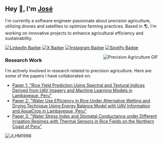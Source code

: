 <h2>Hey 👋, I'm <a href="https://www.linkedin.com/in/jlhm98/">José</a></h2>
<p>I'm currently a software engineer passionate about precision agriculture, utilizing drones and satellites to optimize farming practices. Based in 🌎, I'm working on innovative projects to enhance agricultural efficiency and sustainability.</p>
<p><a href="https://www.linkedin.com/in/jlhm98/"><img src="https://img.shields.io/badge/-José-0077B5?style=flat-square&amp;labelColor=0077B5&amp;logo=LinkedIn&amp;link=https://www.linkedin.com/in/jlhm98/" alt="LinkedIn Badge"></a> 
<a href="https://x.com/Joselhm98"><img src="https://img.shields.io/badge/-@Joselhm98-1DA1F2?style=flat-square&amp;labelColor=1DA1F2&amp;logo=X&amp;link=https://x.com/Joselhm98" alt="X Badge"></a> 
<a href="https://www.instagram.com/jlhm98/"><img src="https://img.shields.io/badge/-@jlhm98-E4405F?style=flat-square&amp;labelColor=E4405F&amp;logo=Instagram&amp;link=https://www.instagram.com/jlhm98/" alt="Instagram Badge"></a> 
<a href="https://open.spotify.com/user/12169733138?si=868c6a92e4a8451f"><img src="https://img.shields.io/badge/-@jlhm98-1DB954?style=flat-square&amp;labelColor=1DB954&amp;logo=Spotify&amp;link=https://open.spotify.com/user/12169733138?si=868c6a92e4a8451f" alt="Spotify Badge"></a></p>
<img align="right" src="https://media.giphy.com/media/3o7aD2saalBwwftBIY/giphy.gif" alt="Precision Agriculture GIF" />

<h3>Research Work</h3>
<p>I'm actively involved in research related to precision agriculture. Here are some of the papers I have collaborated on:</p>
<ul>
  <li><a href="https://www.mdpi.com/2072-4292/17/4/632">Paper 1: "Rice Yield Prediction Using Spectral and Textural Indices Derived from UAV Imagery and Machine Learning Models in Lambayeque, Peru"</a></li>
  <li><a href="https://www.mdpi.com/2072-4292/16/20/3882">Paper 2: "Water Use Efficiency in Rice Under Alternative Wetting and Drying Technique Using Energy Balance Model with UAV Information and AquaCrop in Lambayeque, Peru"</a></li>
  <li><a href="https://www.mdpi.com/2072-4292/16/5/796">Paper 3: "Water Stress Index and Stomatal Conductance under Different Irrigation Regimes with Thermal Sensors in Rice Fields on the Northern Coast of Peru"</a></li>
</ul>

<img src="https://github-readme-stats.vercel.app/api?username=JLHM1998&show_icons=true&count_private=true" alt="JLHM1998" />